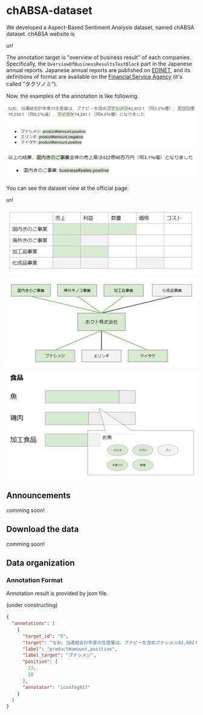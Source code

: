 # chABSA-dataset

We developed a Aspect-Based Sentiment Analysis dataset, named chABSA dataset. chABSA website is   

*url*

The annotation target is "overview of business result" of each companies. Specifically, the `OverviewOfBusinessResultsTextBlock` part in the Japanese annual reports. Japanese annual reports are published on [EDINET](http://disclosure.edinet-fsa.go.jp/), and its definitions of format are available on the [Financial Service Agency](http://www.fsa.go.jp/search/index.html) (it's called "タクソノミ").

Now, the examples of the annotation is like following.

![annotation.png](./doc/annotation.png)

![annotation2.png](./doc/annotation2.png)

You can see the dataset view at the official page.

*url*

![demo1.png](./doc/demo1.png)

![demo2.png](./doc/demo2.png)

![demo3.png](./doc/demo3.png)

## Announcements

comming soon!

## Download the data

comming soon!

## Data organization

### Annotation Format

Annotation result is provided by json file.

(under constructing)

```json
{
  "annotations": [
    {
      "target_id": "5",
      "target": "なお、当連結会計年度の生産量は、ブナピーを含めブナシメジ42,602ｔ（同5.5％増）、エリンギ19,250ｔ（同0.2％減）、マイタケ14,281ｔ（同4.3％増）となりました",
      "label": "product#amount,positive",
      "label_target": "ブナシメジ",
      "position": [
        23,
        28
      ],
      "annotator": "icoxfog417"
    }
  ]
}
```

